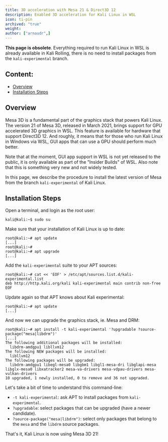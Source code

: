 ```yaml
---
title: 3D acceleration with Mesa 21 & Direct3D 12
description: Enabled 3D acceleration for Kali Linux in WSL
icon: ti-pin
archived: "true"
weight:
author: ["arnaudr",]
---
```


**This page is obsolete**. Everything required to run Kali Linux in WSL is already available in Kali Rolling, there is no need to install packages from the `kali-experimental` branch.

## Content:

- [Overview](#overview)
- [Installation Steps](#installation-steps)

## Overview

Mesa 3D is a fundamental part of the graphics stack that powers Kali Linux. The version 21 of Mesa 3D, released in March 2021, brings support for GPU accelerated 3D graphics in WSL. This feature is available for hardware that support Direct3D 12. And roughly, it means that for those who run Kali Linux in Windows via WSL, GUI apps that can use a GPU should perform much better.

Note that at the moment, GUI app support in WSL is not yet released to the public, it is only available as part of the "Insider Builds" of WSL. Also note that this is something very new and not widely tested.

In this page, we describe the procedure to install the latest version of Mesa from the branch `kali-experimental` of Kali Linux.

## Installation Steps

Open a terminal, and login as the root user:

```console
kali@kali:~$ sudo su
```

Make sure that your installation of Kali Linux is up to date:

```console
root@kali:~# apt update
[...]
root@kali:~#
root@kali:~# apt upgrade
[...]
```

Add the `kali-experimental` suite to your APT sources:

```console
root@kali:~# cat << 'EOF' > /etc/apt/sources.list.d/kali-experimental.list
deb http://http.kali.org/kali kali-experimental main contrib non-free
EOF
```

Update again so that APT knows about Kali experimental:

```console
root@kali:~# apt update
[...]
```

And now we can upgrade the graphics stack, ie. Mesa and DRM:

```console
root@kali:~# apt install -t kali-experimental '?upgradable ?source-package("mesa|libdrm")'
[...]
The following additional packages will be installed:
  libdrm-amdgpu1 libllvm12
The following NEW packages will be installed:
  libllvm12
The following packages will be upgraded:
  libdrm-amdgpu1 libegl-mesa0 libgbm1 libgl1-mesa-dri libglapi-mesa libglx-mesa0 libxatracker2 mesa-va-drivers mesa-vdpau-drivers mesa-vulkan-drivers
10 upgraded, 1 newly installed, 0 to remove and 36 not upgraded.
```

Let's take a bit of time to understand this command-line:
- `-t kali-experimental`: ask APT to install packages from `kali-experimental`.
- `?upgradable`: select packages that can be upgraded (have a newer candidate).
- `?source-package("mesa|libdrm")`: select only packages that belong to the
  `mesa` and the `libdrm` source packages.

That's it, Kali Linux is now using Mesa 3D 21!
